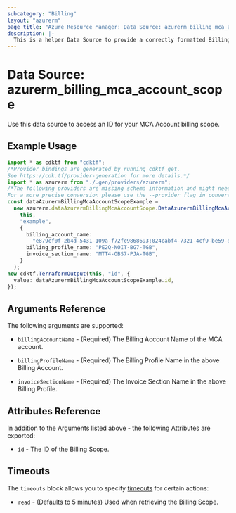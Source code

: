 ```yaml
---
subcategory: "Billing"
layout: "azurerm"
page_title: "Azure Resource Manager: Data Source: azurerm_billing_mca_account_scope"
description: |-
  This is a helper Data Source to provide a correctly formatted Billing Scope ID for a Microsoft Customer Agreement Account.
---
```


# Data Source: azurerm\_billing\_mca\_account\_scope

Use this data source to access an ID for your MCA Account billing scope.

## Example Usage

```typescript
import * as cdktf from "cdktf";
/*Provider bindings are generated by running cdktf get.
See https://cdk.tf/provider-generation for more details.*/
import * as azurerm from "./.gen/providers/azurerm";
/*The following providers are missing schema information and might need manual adjustments to synthesize correctly: azurerm.
For a more precise conversion please use the --provider flag in convert.*/
const dataAzurermBillingMcaAccountScopeExample =
  new azurerm.dataAzurermBillingMcaAccountScope.DataAzurermBillingMcaAccountScope(
    this,
    "example",
    {
      billing_account_name:
        "e879cf0f-2b4d-5431-109a-f72fc9868693:024cabf4-7321-4cf9-be59-df0c77ca51de_2019-05-31",
      billing_profile_name: "PE2Q-NOIT-BG7-TGB",
      invoice_section_name: "MTT4-OBS7-PJA-TGB",
    }
  );
new cdktf.TerraformOutput(this, "id", {
  value: dataAzurermBillingMcaAccountScopeExample.id,
});

```

## Arguments Reference

The following arguments are supported:

*   `billingAccountName` - (Required) The Billing Account Name of the MCA account.

*   `billingProfileName` - (Required) The Billing Profile Name in the above Billing Account.

*   `invoiceSectionName` - (Required) The Invoice Section Name in the above Billing Profile.

## Attributes Reference

In addition to the Arguments listed above - the following Attributes are exported:

* `id` - The ID of the Billing Scope.

## Timeouts

The `timeouts` block allows you to specify [timeouts](https://www.terraform.io/language/resources/syntax#operation-timeouts) for certain actions:

* `read` - (Defaults to 5 minutes) Used when retrieving the Billing Scope.
